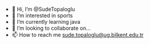 - 👋 Hi, I’m @SudeTopaloglu
- 👀 I’m interested in sports
- 🌱 I’m currently learning java
- 💞️ I’m looking to collaborate on... 
- 📫 How to reach me sude.topaloglu@ug.bilkent.edu.tr

<!---
SudeTopaloglu/SudeTopaloglu is a ✨ special ✨ repository because its `README.md` (this file) appears on your GitHub profile.
You can click the Preview link to take a look at your changes.
--->
